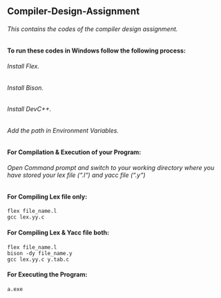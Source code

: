 ## Compiler-Design-Assignment

###### This contains the codes of the compiler design assignment.


#### To run these codes in Windows follow the following process:

###### Install Flex.
###### Install Bison.
###### Install DevC++.
###### Add the path in Environment Variables.

#### For Compilation & Execution of your Program:

###### Open Command prompt and switch to your working directory where you have stored your lex file (“.l“) and yacc file (“.y“)


#### For Compiling Lex file only:
``` 
flex file_name.l
gcc lex.yy.c 
```


#### For Compiling Lex & Yacc file both:

``` 
flex file_name.l 
bison -dy file_name.y
gcc lex.yy.c y.tab.c
```

#### For Executing the Program:
```
a.exe
```

